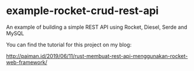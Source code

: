 # example-rocket-crud-rest-api
An example of building a simple REST API using Rocket, Diesel, Serde and MySQL

You can find the tutorial for this project on my blog:

<http://paiman.id/2019/06/11/rust-membuat-rest-api-menggunakan-rocket-web-framework/>

